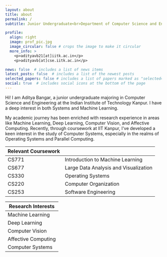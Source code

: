 ```yaml
---
layout: about
title: about
permalink: /
subtitle: Junior Undergraduate<br>Department of Computer Science and Engineering, IIT Kanpur.

profile:
  align: right
  image: prof_pic.jpg
  image_circular: false # crops the image to make it circular
  more_info: >
    <p>adityavb21[at]iitk.ac.in</p>
    <p>adityavb[at]cse.iitk.ac.in</p>

news: false  # includes a list of news items
latest_posts: false  # includes a list of the newest posts
selected_papers: false # includes a list of papers marked as "selected={true}"
social: true  # includes social icons at the bottom of the page
---
```


Hi!
I am Aditya Bangar, a junior undergraduate majoring in Computer Science and Engineering at the Indian Institute of Technology Kanpur. I have a deep interest in both Systems and Machine Learning.

My academic journey has been enriched with research experience in areas like Machine Learning, Deep Learning, Computer Vision, and Affective Computing. Recently, through coursework at IIT Kanpur, I've developed a keen interest in the study of Computer Systems, especially in the realms of Operating Systems and Parallel Computing.


| Relevant Coursework||
|-----------|------------------------------------------|
|CS771      | Introduction to Machine Learning         | 
|CS677      | Large Data Analysis and Visualization    |
|CS330      | Operating Systems                        | 
|CS220      | Computer Organization                    |  
|CS253      | Software Engineering                     | 


| Research Interests        | 
|--------------------------|
| Machine Learning         |
| Deep Learning            |
| Computer Vision          |
| Affective Computing      | 
| Computer Systems         |
